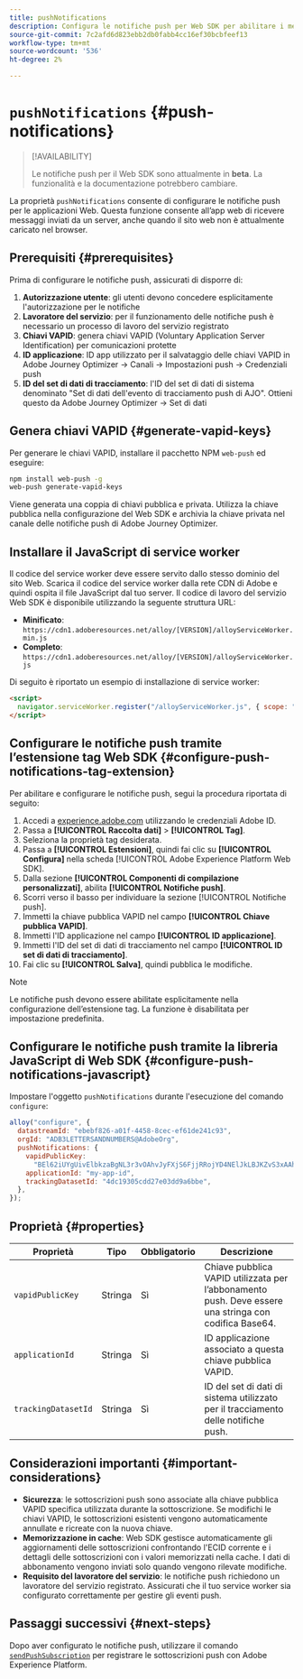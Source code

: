 ```yaml
---
title: pushNotifications
description: Configura le notifiche push per Web SDK per abilitare i messaggi push basati su browser.
source-git-commit: 7c2afd6d823ebb2db0fabb4cc16ef30bcbfeef13
workflow-type: tm+mt
source-wordcount: '536'
ht-degree: 2%

---
```



# `pushNotifications` {#push-notifications}

>[!AVAILABILITY]
>
> Le notifiche push per il Web SDK sono attualmente in **beta**. La funzionalità e la documentazione potrebbero cambiare.

La proprietà `pushNotifications` consente di configurare le notifiche push per le applicazioni Web. Questa funzione consente all’app web di ricevere messaggi inviati da un server, anche quando il sito web non è attualmente caricato nel browser.

## Prerequisiti {#prerequisites}

Prima di configurare le notifiche push, assicurati di disporre di:

1. **Autorizzazione utente**: gli utenti devono concedere esplicitamente l&#39;autorizzazione per le notifiche
2. **Lavoratore del servizio**: per il funzionamento delle notifiche push è necessario un processo di lavoro del servizio registrato
3. **Chiavi VAPID**: genera chiavi VAPID (Voluntary Application Server Identification) per comunicazioni protette
4. **ID applicazione**: ID app utilizzato per il salvataggio delle chiavi VAPID in Adobe Journey Optimizer -> Canali -> Impostazioni push -> Credenziali push
5. **ID del set di dati di tracciamento**: l&#39;ID del set di dati di sistema denominato &quot;Set di dati dell&#39;evento di tracciamento push di AJO&quot;. Ottieni questo da Adobe Journey Optimizer -> Set di dati

## Genera chiavi VAPID {#generate-vapid-keys}

Per generare le chiavi VAPID, installare il pacchetto NPM `web-push` ed eseguire:

```bash
npm install web-push -g
web-push generate-vapid-keys
```

Viene generata una coppia di chiavi pubblica e privata. Utilizza la chiave pubblica nella configurazione del Web SDK e archivia la chiave privata nel canale delle notifiche push di Adobe Journey Optimizer.

## Installare il JavaScript di service worker

Il codice del service worker deve essere servito dallo stesso dominio del sito Web. Scarica il codice del service worker dalla rete CDN di Adobe e quindi ospita il file JavaScript dal tuo server. Il codice di lavoro del servizio Web SDK è disponibile utilizzando la seguente struttura URL:

- **Minificato**: `https://cdn1.adoberesources.net/alloy/[VERSION]/alloyServiceWorker.min.js`
- **Completo**: `https://cdn1.adoberesources.net/alloy/[VERSION]/alloyServiceWorker.js`

Di seguito è riportato un esempio di installazione di service worker:

```html
<script>
  navigator.serviceWorker.register("/alloyServiceWorker.js", { scope: "/" });
</script>
```

## Configurare le notifiche push tramite l’estensione tag Web SDK {#configure-push-notifications-tag-extension}

Per abilitare e configurare le notifiche push, segui la procedura riportata di seguito:

1. Accedi a [experience.adobe.com](https://experience.adobe.com) utilizzando le credenziali Adobe ID.
1. Passa a **[!UICONTROL Raccolta dati]** > **[!UICONTROL Tag]**.
1. Seleziona la proprietà tag desiderata.
1. Passa a **[!UICONTROL Estensioni]**, quindi fai clic su **[!UICONTROL Configura]** nella scheda [!UICONTROL Adobe Experience Platform Web SDK].
1. Dalla sezione **[!UICONTROL Componenti di compilazione personalizzati]**, abilita **[!UICONTROL Notifiche push]**.
1. Scorri verso il basso per individuare la sezione [!UICONTROL Notifiche push].
1. Immetti la chiave pubblica VAPID nel campo **[!UICONTROL Chiave pubblica VAPID]**.
1. Immetti l&#39;ID applicazione nel campo **[!UICONTROL ID applicazione]**.
1. Immetti l&#39;ID del set di dati di tracciamento nel campo **[!UICONTROL ID set di dati di tracciamento]**.
1. Fai clic su **[!UICONTROL Salva]**, quindi pubblica le modifiche.

>[!NOTE]
>
> Le notifiche push devono essere abilitate esplicitamente nella configurazione dell’estensione tag. La funzione è disabilitata per impostazione predefinita.

## Configurare le notifiche push tramite la libreria JavaScript di Web SDK {#configure-push-notifications-javascript}

Impostare l&#39;oggetto `pushNotifications` durante l&#39;esecuzione del comando `configure`:

```js
alloy("configure", {
  datastreamId: "ebebf826-a01f-4458-8cec-ef61de241c93",
  orgId: "ADB3LETTERSANDNUMBERS@AdobeOrg",
  pushNotifications: {
    vapidPublicKey:
      "BEl62iUYgUivElbkzaBgNL3r3vOAhvJyFXjS6FjjRRojYD4NElJkLBJKZvS3xAAh4_gE3WnMaZNu_KGP4jAQlJz",
    applicationId: "my-app-id",
    trackingDatasetId: "4dc19305cdd27e03dd9a6bbe",
  },
});
```

## Proprietà {#properties}

| Proprietà | Tipo | Obbligatorio | Descrizione |
|---------|----|---------|-----------|
| `vapidPublicKey` | Stringa | Sì | Chiave pubblica VAPID utilizzata per l’abbonamento push. Deve essere una stringa con codifica Base64. |
| `applicationId` | Stringa | Sì | ID applicazione associato a questa chiave pubblica VAPID. |
| `trackingDatasetId` | Stringa | Sì | ID del set di dati di sistema utilizzato per il tracciamento delle notifiche push. |

## Considerazioni importanti {#important-considerations}

- **Sicurezza**: le sottoscrizioni push sono associate alla chiave pubblica VAPID specifica utilizzata durante la sottoscrizione. Se modifichi le chiavi VAPID, le sottoscrizioni esistenti vengono automaticamente annullate e ricreate con la nuova chiave.
- **Memorizzazione in cache**: Web SDK gestisce automaticamente gli aggiornamenti delle sottoscrizioni confrontando l&#39;ECID corrente e i dettagli delle sottoscrizioni con i valori memorizzati nella cache. I dati di abbonamento vengono inviati solo quando vengono rilevate modifiche.
- **Requisito del lavoratore del servizio**: le notifiche push richiedono un lavoratore del servizio registrato. Assicurati che il tuo service worker sia configurato correttamente per gestire gli eventi push.

## Passaggi successivi {#next-steps}

Dopo aver configurato le notifiche push, utilizzare il comando [`sendPushSubscription`](../sendPushSubscription.md) per registrare le sottoscrizioni push con Adobe Experience Platform.

